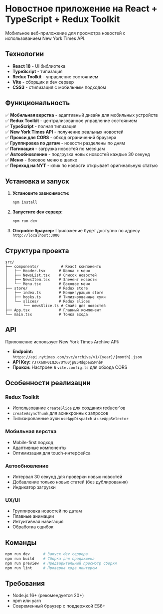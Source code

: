 # Новостное приложение на React + TypeScript + Redux Toolkit

Мобильное веб-приложение для просмотра новостей с использованием New York Times API.

## Технологии

- **React 18** - UI библиотека
- **TypeScript** - типизация
- **Redux Toolkit** - управление состоянием
- **Vite** - сборщик и dev сервер
- **CSS3** - стилизация с мобильным подходом

## Функциональность

✅ **Мобильная верстка** - адаптивный дизайн для мобильных устройств  
✅ **Redux Toolkit** - централизованное управление состоянием  
✅ **TypeScript** - полная типизация  
✅ **New York Times API** - получение реальных новостей  
✅ **Прокси для CORS** - обход ограничений браузера  
✅ **Группировка по датам** - новости разделены по дням  
✅ **Пагинация** - загрузка новостей по месяцам  
✅ **Автообновление** - подгрузка новых новостей каждые 30 секунд  
✅ **Меню** - боковое меню в шапке  
✅ **Переход на NYT** - клик по новости открывает оригинальную статью  

## Установка и запуск

1. **Установите зависимости:**
   ```bash
   npm install
   ```

2. **Запустите dev сервер:**
   ```bash
   npm run dev
   ```

3. **Откройте браузер:**
   Приложение будет доступно по адресу `http://localhost:3000`

## Структура проекта

```
src/
├── components/          # React компоненты
│   ├── Header.tsx      # Шапка с меню
│   ├── NewsList.tsx    # Список новостей
│   ├── NewsItem.tsx    # Элемент новости
│   └── Menu.tsx        # Боковое меню
├── store/              # Redux store
│   ├── index.ts        # Конфигурация store
│   ├── hooks.ts        # Типизированные хуки
│   └── slices/         # Redux slices
│       └── newsSlice.ts # Слайс для новостей
├── App.tsx             # Главный компонент
└── main.tsx            # Точка входа
```

## API

Приложение использует New York Times Archive API:
- **Endpoint:** `https://api.nytimes.com/svc/archive/v1/{year}/{month}.json`
- **API Key:** `rJ7XaUF0IQZG7UYu0jp85Mdqpeu5MnbP`
- **Прокси:** Настроен в `vite.config.ts` для обхода CORS

## Особенности реализации

### Redux Toolkit
- Использование `createSlice` для создания reducer'ов
- `createAsyncThunk` для асинхронных запросов
- Типизированные хуки `useAppDispatch` и `useAppSelector`

### Мобильная верстка
- Mobile-first подход
- Адаптивные компоненты
- Оптимизация для touch-интерфейса

### Автообновление
- Интервал 30 секунд для проверки новых новостей
- Добавление только новых статей (без дублирования)
- Индикатор загрузки

### UX/UI
- Группировка новостей по датам
- Плавные анимации
- Интуитивная навигация
- Обработка ошибок

## Команды

```bash
npm run dev      # Запуск dev сервера
npm run build    # Сборка для продакшена
npm run preview  # Предварительный просмотр сборки
npm run lint     # Проверка кода линтером
```

## Требования

- Node.js 16+ (рекомендуется 20+)
- npm или yarn
- Современный браузер с поддержкой ES6+